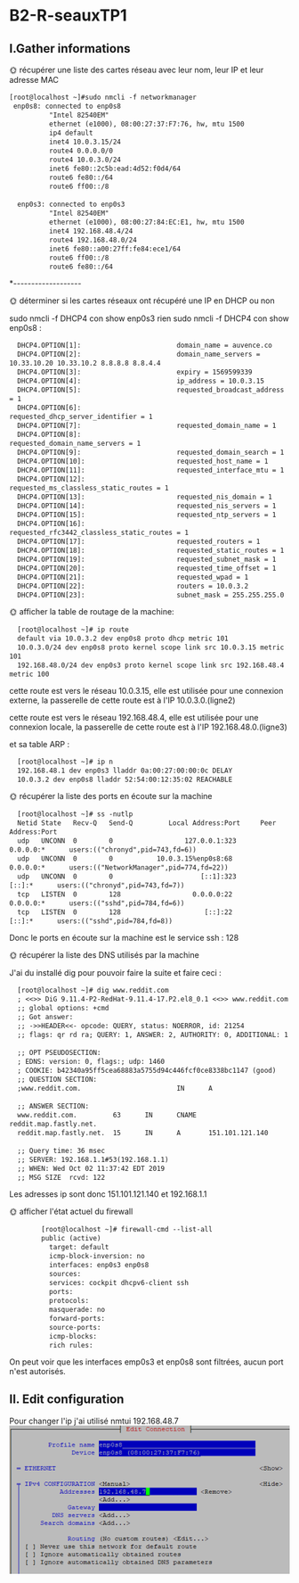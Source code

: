 # B2-R-seauxTP1
      
## I.Gather informations


🌞 récupérer une liste des cartes réseau avec leur nom, leur IP et leur adresse MAC
   
   
    [root@localhost ~]#sudo nmcli -f networkmanager
     enp0s8: connected to enp0s8
              "Intel 82540EM"
              ethernet (e1000), 08:00:27:37:F7:76, hw, mtu 1500
              ip4 default
              inet4 10.0.3.15/24
              route4 0.0.0.0/0
              route4 10.0.3.0/24
              inet6 fe80::2c5b:ead:4d52:f0d4/64
              route6 fe80::/64
              route6 ff00::/8

      enp0s3: connected to enp0s3
              "Intel 82540EM"
              ethernet (e1000), 08:00:27:84:EC:E1, hw, mtu 1500
              inet4 192.168.48.4/24
              route4 192.168.48.0/24
              inet6 fe80::a00:27ff:fe84:ece1/64
              route6 ff00::/8
              route6 fe80::/64
   *-------------------
   
   
 🌞 déterminer si les cartes réseaux ont récupéré une IP en DHCP ou non  
          
 sudo nmcli -f DHCP4 con show enp0s3 rien
 sudo nmcli -f DHCP4 con show enp0s8 :
 
 
      DHCP4.OPTION[1]:                        domain_name = auvence.co
      DHCP4.OPTION[2]:                        domain_name_servers = 10.33.10.20 10.33.10.2 8.8.8.8 8.8.4.4
      DHCP4.OPTION[3]:                        expiry = 1569599339
      DHCP4.OPTION[4]:                        ip_address = 10.0.3.15
      DHCP4.OPTION[5]:                        requested_broadcast_address = 1
      DHCP4.OPTION[6]:                        requested_dhcp_server_identifier = 1
      DHCP4.OPTION[7]:                        requested_domain_name = 1
      DHCP4.OPTION[8]:                        requested_domain_name_servers = 1
      DHCP4.OPTION[9]:                        requested_domain_search = 1
      DHCP4.OPTION[10]:                       requested_host_name = 1
      DHCP4.OPTION[11]:                       requested_interface_mtu = 1
      DHCP4.OPTION[12]:                       requested_ms_classless_static_routes = 1
      DHCP4.OPTION[13]:                       requested_nis_domain = 1
      DHCP4.OPTION[14]:                       requested_nis_servers = 1
      DHCP4.OPTION[15]:                       requested_ntp_servers = 1
      DHCP4.OPTION[16]:                       requested_rfc3442_classless_static_routes = 1
      DHCP4.OPTION[17]:                       requested_routers = 1
      DHCP4.OPTION[18]:                       requested_static_routes = 1
      DHCP4.OPTION[19]:                       requested_subnet_mask = 1
      DHCP4.OPTION[20]:                       requested_time_offset = 1
      DHCP4.OPTION[21]:                       requested_wpad = 1
      DHCP4.OPTION[22]:                       routers = 10.0.3.2
      DHCP4.OPTION[23]:                       subnet_mask = 255.255.255.0



🌞 afficher la table de routage de la machine:
      
      [root@localhost ~]# ip route
      default via 10.0.3.2 dev enp0s8 proto dhcp metric 101
      10.0.3.0/24 dev enp0s8 proto kernel scope link src 10.0.3.15 metric 101
      192.168.48.0/24 dev enp0s3 proto kernel scope link src 192.168.48.4 metric 100
 
cette route est vers le réseau 10.0.3.15, elle est utilisée pour une connexion externe, la passerelle de cette route est à l'IP 10.0.3.0.(ligne2)

cette route est vers le réseau 192.168.48.4, elle est utilisée pour une connexion locale, la passerelle de cette route est à l'IP 192.168.48.0.(ligne3)


et sa table ARP :

      [root@localhost ~]# ip n
      192.168.48.1 dev enp0s3 lladdr 0a:00:27:00:00:0c DELAY
      10.0.3.2 dev enp0s8 lladdr 52:54:00:12:35:02 REACHABLE

🌞 récupérer la liste des ports en écoute sur la machine 

      [root@localhost ~]# ss -nutlp
      Netid State   Recv-Q   Send-Q         Local Address:Port     Peer Address:Port
      udp   UNCONN  0        0                  127.0.0.1:323           0.0.0.0:*      users:(("chronyd",pid=743,fd=6))
      udp   UNCONN  0        0           10.0.3.15%enp0s8:68            0.0.0.0:*      users:(("NetworkManager",pid=774,fd=22))
      udp   UNCONN  0        0                      [::1]:323              [::]:*      users:(("chronyd",pid=743,fd=7))
      tcp   LISTEN  0        128                  0.0.0.0:22            0.0.0.0:*      users:(("sshd",pid=784,fd=6))
      tcp   LISTEN  0        128                     [::]:22               [::]:*      users:(("sshd",pid=784,fd=8))

Donc le ports en écoute sur la machine est le service ssh : 128

🌞 récupérer la liste des DNS utilisés par la machine
     
 J'ai du installé dig pour pouvoir faire la suite et faire ceci :
     
      [root@localhost ~]# dig www.reddit.com
      ; <<>> DiG 9.11.4-P2-RedHat-9.11.4-17.P2.el8_0.1 <<>> www.reddit.com
      ;; global options: +cmd
      ;; Got answer:
      ;; ->>HEADER<<- opcode: QUERY, status: NOERROR, id: 21254
      ;; flags: qr rd ra; QUERY: 1, ANSWER: 2, AUTHORITY: 0, ADDITIONAL: 1

      ;; OPT PSEUDOSECTION:
      ; EDNS: version: 0, flags:; udp: 1460
      ; COOKIE: b42340a95ff5cea68883a5755d94c446fcf0ce8338bc1147 (good)
      ;; QUESTION SECTION:
      ;www.reddit.com.                        IN      A

      ;; ANSWER SECTION:
      www.reddit.com.         63      IN      CNAME   reddit.map.fastly.net.
      reddit.map.fastly.net.  15      IN      A       151.101.121.140

      ;; Query time: 36 msec
      ;; SERVER: 192.168.1.1#53(192.168.1.1)
      ;; WHEN: Wed Oct 02 11:37:42 EDT 2019
      ;; MSG SIZE  rcvd: 122
      
Les adresses ip sont donc 151.101.121.140 et 192.168.1.1

🌞 afficher l'état actuel du firewall

            [root@localhost ~]# firewall-cmd --list-all
            public (active)
              target: default
              icmp-block-inversion: no
              interfaces: enp0s3 enp0s8
              sources:
              services: cockpit dhcpv6-client ssh
              ports:
              protocols:
              masquerade: no
              forward-ports:
              source-ports:
              icmp-blocks:
              rich rules:

On peut voir que les interfaces emp0s3 et enp0s8 sont filtrées, aucun port n'est autorisés.

## II. Edit configuration

Pour changer l'ip j'ai utilisé nmtui 192.168.48.7
![capture](https://github.com/ombrax2796/B2-R-seauxTP1/blob/master/Capture.PNG "capture")
